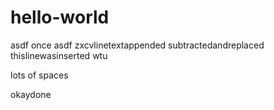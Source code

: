 # hello-world
asdf
once asdf
zxcvlinetextappended
subtractedandreplaced
thislinewasinserted
wtu


lots of spaces                           






okaydone
